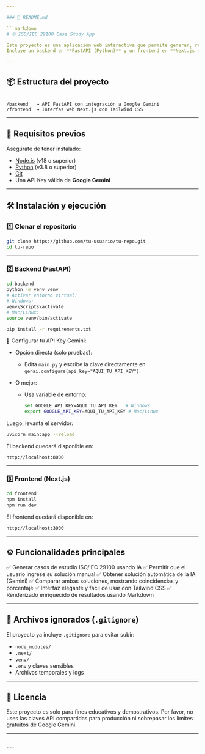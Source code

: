 ```yaml
---

### 📄 README.md

```markdown
# 🌐 ISO/IEC 29100 Case Study App

Este proyecto es una aplicación web interactiva que permite generar, resolver y comparar casos de estudio relacionados con la norma **ISO/IEC 29100 (Privacidad y Protección de Datos)** usando inteligencia artificial (Gemini).  
Incluye un backend en **FastAPI (Python)** y un frontend en **Next.js (React)**.

---
```


## 📦 Estructura del proyecto

```

/backend   → API FastAPI con integración a Google Gemini
/frontend  → Interfaz web Next.js con Tailwind CSS

````

---

## 🚀 Requisitos previos

Asegúrate de tener instalado:
- [Node.js](https://nodejs.org) (v18 o superior)
- [Python](https://www.python.org) (v3.8 o superior)
- [Git](https://git-scm.com)
- Una API Key válida de **Google Gemini**

---

## 🛠 Instalación y ejecución

### 1️⃣ Clonar el repositorio

```bash
git clone https://github.com/tu-usuario/tu-repo.git
cd tu-repo
````

---

### 2️⃣ Backend (FastAPI)

```bash
cd backend
python -m venv venv
# Activar entorno virtual:
# Windows:
venv\Scripts\activate
# Mac/Linux:
source venv/bin/activate

pip install -r requirements.txt
```

🔑 Configurar tu API Key Gemini:

* Opción directa (solo pruebas):

  * Edita `main.py` y escribe la clave directamente en `genai.configure(api_key="AQUI_TU_API_KEY")`.
* O mejor:

  * Usa variable de entorno:

    ```bash
    set GOOGLE_API_KEY=AQUI_TU_API_KEY   # Windows
    export GOOGLE_API_KEY=AQUI_TU_API_KEY # Mac/Linux
    ```

Luego, levanta el servidor:

```bash
uvicorn main:app --reload
```

El backend quedará disponible en:

```
http://localhost:8000
```

---

### 3️⃣ Frontend (Next.js)

```bash
cd frontend
npm install
npm run dev
```

El frontend quedará disponible en:

```
http://localhost:3000
```

---

## ⚙ Funcionalidades principales

✅ Generar casos de estudio ISO/IEC 29100 usando IA
✅ Permitir que el usuario ingrese su solución manual
✅ Obtener solución automática de la IA (Gemini)
✅ Comparar ambas soluciones, mostrando coincidencias y porcentaje
✅ Interfaz elegante y fácil de usar con Tailwind CSS
✅ Renderizado enriquecido de resultados usando Markdown

---

## 📂 Archivos ignorados (`.gitignore`)

El proyecto ya incluye `.gitignore` para evitar subir:

* `node_modules/`
* `.next/`
* `venv/`
* `.env` y claves sensibles
* Archivos temporales y logs

---

## 📜 Licencia

Este proyecto es solo para fines educativos y demostrativos.
Por favor, no uses las claves API compartidas para producción ni sobrepasar los límites gratuitos de Google Gemini.

---

````

---
